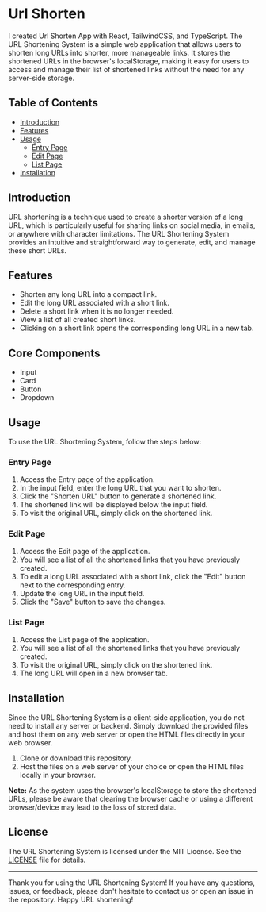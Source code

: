 # Url Shorten

I created Url Shorten App with React, TailwindCSS, and TypeScript.
The URL Shortening System is a simple web application that allows users to shorten long URLs into shorter, more manageable links. It stores the shortened URLs in the browser's localStorage, making it easy for users to access and manage their list of shortened links without the need for any server-side storage.

## Table of Contents

- [Introduction](#introduction)
- [Features](#features)
- [Usage](#usage)
  - [Entry Page](#entry-page)
  - [Edit Page](#edit-page)
  - [List Page](#list-page)
- [Installation](#installation)

## Introduction

URL shortening is a technique used to create a shorter version of a long URL, which is particularly useful for sharing links on social media, in emails, or anywhere with character limitations. The URL Shortening System provides an intuitive and straightforward way to generate, edit, and manage these short URLs.

## Features

- Shorten any long URL into a compact link.
- Edit the long URL associated with a short link.
- Delete a short link when it is no longer needed.
- View a list of all created short links.
- Clicking on a short link opens the corresponding long URL in a new tab.

## Core Components

- Input
- Card
- Button
- Dropdown

## Usage

To use the URL Shortening System, follow the steps below:

### Entry Page

1. Access the Entry page of the application.
2. In the input field, enter the long URL that you want to shorten.
3. Click the "Shorten URL" button to generate a shortened link.
4. The shortened link will be displayed below the input field.
5. To visit the original URL, simply click on the shortened link.

### Edit Page

1. Access the Edit page of the application.
2. You will see a list of all the shortened links that you have previously created.
3. To edit a long URL associated with a short link, click the "Edit" button next to the corresponding entry.
4. Update the long URL in the input field.
5. Click the "Save" button to save the changes.

### List Page

1. Access the List page of the application.
2. You will see a list of all the shortened links that you have previously created.
3. To visit the original URL, simply click on the shortened link.
4. The long URL will open in a new browser tab.

## Installation

Since the URL Shortening System is a client-side application, you do not need to install any server or backend. Simply download the provided files and host them on any web server or open the HTML files directly in your web browser.

1. Clone or download this repository.
2. Host the files on a web server of your choice or open the HTML files locally in your browser.

**Note:** As the system uses the browser's localStorage to store the shortened URLs, please be aware that clearing the browser cache or using a different browser/device may lead to the loss of stored data.

## License

The URL Shortening System is licensed under the MIT License. See the [LICENSE](LICENSE) file for details.

---

Thank you for using the URL Shortening System! If you have any questions, issues, or feedback, please don't hesitate to contact us or open an issue in the repository. Happy URL shortening!
